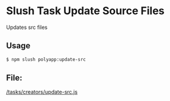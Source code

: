 

<!-- Start tasks/updates/update-src.js -->

# Slush Task Update Source Files

Updates src files

## Usage

```bash
$ npm slush polyapp:update-src
```

## File:
[/tasks/creators/update-src.js](../../../tasks/creators/update-src.js)

<!-- End tasks/updates/update-src.js -->

